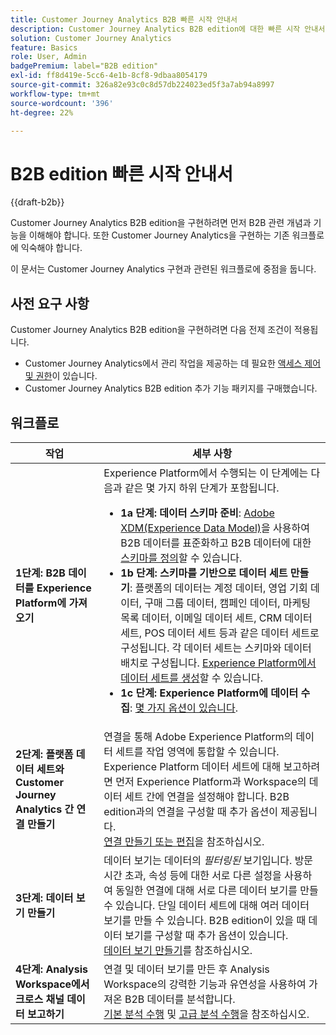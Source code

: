 ```yaml
---
title: Customer Journey Analytics B2B 빠른 시작 안내서
description: Customer Journey Analytics B2B edition에 대한 빠른 시작 안내서입니다.
solution: Customer Journey Analytics
feature: Basics
role: User, Admin
badgePremium: label="B2B edition"
exl-id: ff8d419e-5cc6-4e1b-8cf8-9dbaa8054179
source-git-commit: 326a82e93c0c8d57db224023ed5f3a7ab94a8997
workflow-type: tm+mt
source-wordcount: '396'
ht-degree: 22%

---
```



# B2B edition 빠른 시작 안내서

{{draft-b2b}}

Customer Journey Analytics B2B edition을 구현하려면 먼저 B2B 관련 개념과 기능을 이해해야 합니다. 또한 Customer Journey Analytics을 구현하는 기존 워크플로에 익숙해야 합니다.

이 문서는 Customer Journey Analytics 구현과 관련된 워크플로에 중점을 둡니다.

## 사전 요구 사항

Customer Journey Analytics B2B edition을 구현하려면 다음 전제 조건이 적용됩니다.

* Customer Journey Analytics에서 관리 작업을 제공하는 데 필요한 [액세스 제어 및 권한](/help/technotes/access-control.md)이 있습니다.
* Customer Journey Analytics B2B edition 추가 기능 패키지를 구매했습니다.


## 워크플로

| 작업 | 세부 사항 |
| --- | --- |
| **1단계: B2B 데이터를 Experience Platform에 가져오기** | Experience Platform에서 수행되는 이 단계에는 다음과 같은 몇 가지 하위 단계가 포함됩니다.<ul><li>**1a 단계: 데이터 스키마 준비**: [Adobe XDM(Experience Data Model)](https://experienceleague.adobe.com/docs/experience-platform/xdm/home.html)을 사용하여 B2B 데이터를 표준화하고 B2B 데이터에 대한 [스키마를 정의](https://experienceleague.adobe.com/en/docs/experience-platform/rtcdp/schemas/b2b)할 수 있습니다.</li><li>**1b 단계: 스키마를 기반으로 데이터 세트 만들기**: 플랫폼의 데이터는 계정 데이터, 영업 기회 데이터, 구매 그룹 데이터, 캠페인 데이터, 마케팅 목록 데이터, 이메일 데이터 세트, CRM 데이터 세트, POS 데이터 세트 등과 같은 데이터 세트로 구성됩니다. 각 데이터 세트는 스키마와 데이터 배치로 구성됩니다. [Experience Platform에서 데이터 세트를 생성](https://experienceleague.adobe.com/kr/docs/platform-learn/getting-started-for-data-architects-and-data-engineers/create-datasets.html?lang=ko-KR)할 수 있습니다.</li><li>**1c 단계: Experience Platform에 데이터 수집**: [몇 가지 옵션이 있습니다](https://experienceleague.adobe.com/ko/docs/experience-platform/ingestion/home).</li></ul> |
| **2단계: 플랫폼 데이터 세트와 Customer Journey Analytics 간 연결 만들기** | 연결을 통해 Adobe Experience Platform의 데이터 세트를 작업 영역에 통합할 수 있습니다. Experience Platform 데이터 세트에 대해 보고하려면 먼저 Experience Platform과 Workspace의 데이터 세트 간에 연결을 설정해야 합니다. B2B edition과의 연결을 구성할 때 추가 옵션이 제공됩니다. <br>[연결 만들기 또는 편집](/help/connections/create-connection.md)을 참조하십시오. |
| **3단계: 데이터 보기 만들기** | 데이터 보기는 데이터의 *필터링된* 보기입니다. 방문 시간 초과, 속성 등에 대한 서로 다른 설정을 사용하여 동일한 연결에 대해 서로 다른 데이터 보기를 만들 수 있습니다. 단일 데이터 세트에 대해 여러 데이터 보기를 만들 수 있습니다. B2B edition이 있을 때 데이터 보기를 구성할 때 추가 옵션이 있습니다.<br>[데이터 보기 만들기](/help/data-views/create-dataview.md)를 참조하십시오. |
| **4단계: Analysis Workspace에서 크로스 채널 데이터 보고하기** | 연결 및 데이터 보기를 만든 후 Analysis Workspace의 강력한 기능과 유연성을 사용하여 가져온 B2B 데이터를 분석합니다.<br>[기본 분석 수행](/help/analysis-workspace/perform-basic-analysis.md) 및 [고급 분석 수행](/help/analysis-workspace/perform-adv-analysis.md)을 참조하십시오. |

<!--

## Use Case

The [B2B Use Case ](../data-ingestion/data-ingestion.md) document provides an example use case on how to implement Customer  Journey Analytics B2B Edition.

-->
